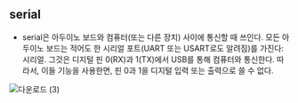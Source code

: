 ## serial

- serial은 아두이노 보드와 컴퓨터(또는 다른 장치) 사이에 통신할 때 쓰인다. 모든 아두이노 보드는 적어도 한 시리얼 포트(UART 또는 USART로도 알려짐)를 가진다: 시리얼. 그것은 디지털 핀 0(RX)과 1(TX)에서 USB를 통해 컴퓨터와 통신한다. 따라서, 이들 기능을 사용한면, 핀 0과 1을 디지털 입력 또는 출력으로 쓸 수 없다.

![다운로드 (3)](https://user-images.githubusercontent.com/102521625/173254782-ba81092c-2279-495a-a4cf-4f3f5f53a468.jpeg)
